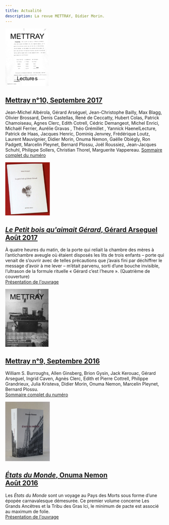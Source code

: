 ```yaml
---
title: Actualité
description: La revue METTRAY, Didier Morin.
---
```


<p class="clear no-margin"><img class="right" src="/files/mettray-s2-10.png" alt="METTRAY n°10. Septembre 2017."></p>

## [<span class="mettray">Mettray</span> n°10, <span class="date">Septembre 2017</span>](/serie-2#mettray-n10-septembre-2017)

Jean-Michel Albérola, Gérard Arséguel, Jean-Christophe Bailly, Max Blagg, Olivier Brossard, Denis Castellas, René de Ceccatty, Hubert Colas, Patrick Chamoiseau, Agnes Clerc, Edith Cotrell, Cédric Demangeot, Michel Enrici, Michaël Ferrier, Aurélie Gravas , Théo Grémillet , Yannick HaenelLecture, Patrick de Haas, Jacques Henric, Dominiq Jenvrey, Frédérique Loutz, Laurent Mauvignier, Didier Morin, Onuma Nemon, Gaëlle Obiégly, Ron Padgett, Marcelin Pleynet, Bernard Plossu, Joël Roussiez, Jean-Jacques Schuhl, Philippe Sollers, Christian Thorel, Marguerite Vappereau.
[Sommaire complet du numéro](/serie-2#mettray-n10-septembre-2017)


<p class="clear no-margin"><img class="right" width="141" height="168" src="/files/livre-arseguel/couverture.jpg" alt="Le Petit bois qu'aimait Gérard, Gérard Arseguel"></p>

## [_Le Petit bois qu'aimait Gérard_, Gérard Arseguel<br><span class="date">Août 2017</span>](/le-petit-bois-qu-aimait-gerard)

À quatre heures du matin, de la porte qui reliait la chambre des mères à l’antichambre aveugle où étaient disposés les lits de trois enfants – porte qui venait de s’ouvrir avec de telles précautions que j’avais fini par déchiffrer le message d’avoir à me lever – m’était parvenu, sorti d’une bouche invisible, l’ultrason de la formule rituelle « Gérard c’est l’heure ».  (Quatrième de couverture)  
[Présentation de l'ouvrage](/le-petit-bois-qu-aimait-gerard)


<p class="clear no-margin"><img class="right" src="/files/mettray-s2-09.png" alt="METTRAY n°9. Septembre 2016."></p>

## [<span class="mettray">Mettray</span> n°9, <span class="date">Septembre 2016</span>](/serie-2#mettray-n9-septembre-2016)

William S. Burroughs, Allen Ginsberg, Brion Gysin, Jack Kerouac, Gérard Arseguel, Ingrid Caven, Agnès Clerc, Edith et Pierre Cottrell, Philippe Grandrieux, Julia Kristeva, Didier Morin, Onuma Nemon, Marcelin Pleynet, Bernard Plossu.  
[Sommaire complet du numéro](/serie-2#mettray-n9-septembre-2016)


<p class="clear no-margin"><img class="right" width="141" height="188" src="/files/livre-on/couverture-on.jpg" alt="États du Monde, Onuma Nemon"></p>

## [_États du Monde_, Onuma Nemon<br><span class="date">Août 2016</span>](/etats-du-monde)

Les _États du Monde_ sont un voyage au Pays des Morts sous forme d’une épopée carnavalesque démesurée. Ce premier volume concerne Les Grands Ancêtres et la Tribu des Gras Ici, le minimum de pacte est associé au maximum de folie.  
[Présentation de l'ouvrage](/etats-du-monde)
